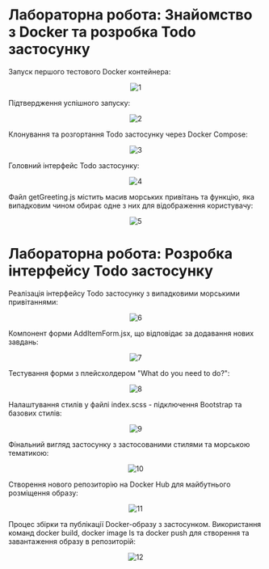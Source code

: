 <h1>Лабораторна робота: Знайомство з Docker та розробка Todo застосунку</h1>

Запуск першого тестового Docker контейнера:
<p align="center">
<img src="Screenshots/1.png" alt="1"/>
</p>

Підтвердження успішного запуску:
<p align="center">
<img src="Screenshots/2.png" alt="2"/>
</p>

Клонування та розгортання Todo застосунку через Docker Compose:
<p align="center">
<img src="Screenshots/3.png" alt="3"/>
</p>

Головний інтерфейс Todo застосунку:
<p align="center">
<img src="Screenshots/4.png" alt="4"/>
</p>

Файл getGreeting.js містить масив морських привітань та функцію, яка випадковим чином обирає одне з них для відображення користувачу:
<p align="center">
<img src="Screenshots/5.png" alt="5"/>
</p>

<h1>Лабораторна робота: Розробка інтерфейсу Todo застосунку</h1>

Реалізація інтерфейсу Todo застосунку з випадковими морськими привітаннями:
<p align="center">
<img src="Screenshots/6.png" alt="6"/>
</p>

Компонент форми AddItemForm.jsx, що відповідає за додавання нових завдань:
<p align="center">
<img src="Screenshots/7.png" alt="7"/>
</p>

Тестування форми з плейсхолдером "What do you need to do?":
<p align="center">
<img src="Screenshots/8.png" alt="8"/>
</p>

Налаштування стилів у файлі index.scss - підключення Bootstrap та базових стилів:
<p align="center">
<img src="Screenshots/9.png" alt="9"/>
</p>

Фінальний вигляд застосунку з застосованими стилями та морською тематикою:
<p align="center">
<img src="Screenshots/10.png" alt="10"/>
</p>

Створення нового репозиторію на Docker Hub для майбутнього розміщення образу:
<p align="center">
<img src="Screenshots/11.png" alt="11"/>
</p>

Процес збірки та публікації Docker-образу з застосунком. Використання команд docker build, docker image ls та docker push для створення та завантаження образу в репозиторій:
<p align="center">
<img src="Screenshots/12.png" alt="12"/>
</p>
